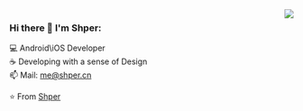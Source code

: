 <img align='right' src="https://github-readme-stats.vercel.app/api?username=shper&show_icons=true">

### Hi there 👋 I'm Shper:

💻 Android\iOS Developer<br>
☕ Developing with a sense of Design<br>
📫 Mail: me@shper.cn<br>

⭐️ From [Shper](https://github.com/shper)<br>

<!--
**shper/shper** is a ✨ _special_ ✨ repository because its `README.md` (this file) appears on your GitHub profile.

Here are some ideas to get you started:
- 📝 Blog Here: [Shper's Blog](https://XXXX/)<br>
- 🎓 Undergraduate from ZZ<br>
- 🔭 I’m currently working on ...
- 🌱 I’m currently learning ...
- 👯 I’m looking to collaborate on ...
- 🤔 I’m looking for help with ...
- 💬 Ask me about ...
- 📫 How to reach me: ...
- 😄 Pronouns: ...
- ⚡ Fun fact: ...
-->
